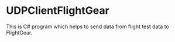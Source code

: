 # UDPClientFlightGear
This is C# program which helps to send data from flight test data to FlightGear. 

